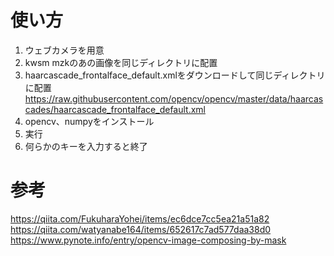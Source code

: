 # 使い方  
1. ウェブカメラを用意
1. kwsm mzkのあの画像を同じディレクトリに配置
1. haarcascade_frontalface_default.xmlをダウンロードして同じディレクトリに配置  
https://raw.githubusercontent.com/opencv/opencv/master/data/haarcascades/haarcascade_frontalface_default.xml
1. opencv、numpyをインストール
1. 実行
1. 何らかのキーを入力すると終了

# 参考  
https://qiita.com/FukuharaYohei/items/ec6dce7cc5ea21a51a82  
https://qiita.com/watyanabe164/items/652617c7ad577daa38d0  
https://www.pynote.info/entry/opencv-image-composing-by-mask  
